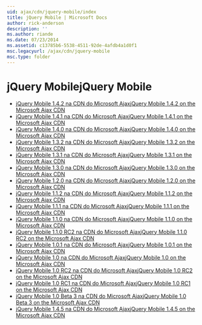 ```yaml
---
uid: ajax/cdn/jquery-mobile/index
title: jQuery Mobile | Microsoft Docs
author: rick-anderson
description: ''
ms.author: riande
ms.date: 07/23/2014
ms.assetid: c13785b6-5538-4511-92de-4afdb4a1d0f1
msc.legacyurl: /ajax/cdn/jquery-mobile
msc.type: folder
---
```

<a name="jquery-mobile"></a><span data-ttu-id="95697-102">jQuery Mobile</span><span class="sxs-lookup"><span data-stu-id="95697-102">jQuery Mobile</span></span>
====================
- [<span data-ttu-id="95697-103">jQuery Mobile 1.4.2 na CDN do Microsoft Ajax</span><span class="sxs-lookup"><span data-stu-id="95697-103">jQuery Mobile 1.4.2 on the Microsoft Ajax CDN</span></span>](cdnjquerymobile142.md)
- [<span data-ttu-id="95697-104">jQuery Mobile 1.4.1 na CDN do Microsoft Ajax</span><span class="sxs-lookup"><span data-stu-id="95697-104">jQuery Mobile 1.4.1 on the Microsoft Ajax CDN</span></span>](cdnjquerymobile141.md)
- [<span data-ttu-id="95697-105">jQuery Mobile 1.4.0 na CDN do Microsoft Ajax</span><span class="sxs-lookup"><span data-stu-id="95697-105">jQuery Mobile 1.4.0 on the Microsoft Ajax CDN</span></span>](cdnjquerymobile140.md)
- [<span data-ttu-id="95697-106">jQuery Mobile 1.3.2 na CDN do Microsoft Ajax</span><span class="sxs-lookup"><span data-stu-id="95697-106">jQuery Mobile 1.3.2 on the Microsoft Ajax CDN</span></span>](cdnjquerymobile132.md)
- [<span data-ttu-id="95697-107">jQuery Mobile 1.3.1 na CDN do Microsoft Ajax</span><span class="sxs-lookup"><span data-stu-id="95697-107">jQuery Mobile 1.3.1 on the Microsoft Ajax CDN</span></span>](cdnjquerymobile131.md)
- [<span data-ttu-id="95697-108">jQuery Mobile 1.3.0 na CDN do Microsoft Ajax</span><span class="sxs-lookup"><span data-stu-id="95697-108">jQuery Mobile 1.3.0 on the Microsoft Ajax CDN</span></span>](cdnjquerymobile130.md)
- [<span data-ttu-id="95697-109">jQuery Mobile 1.2.0 na CDN do Microsoft Ajax</span><span class="sxs-lookup"><span data-stu-id="95697-109">jQuery Mobile 1.2.0 on the Microsoft Ajax CDN</span></span>](cdnjquerymobile120.md)
- [<span data-ttu-id="95697-110">jQuery Mobile 1.1.2 na CDN do Microsoft Ajax</span><span class="sxs-lookup"><span data-stu-id="95697-110">jQuery Mobile 1.1.2 on the Microsoft Ajax CDN</span></span>](cdnjquerymobile112.md)
- [<span data-ttu-id="95697-111">jQuery Mobile 1.1.1 na CDN do Microsoft Ajax</span><span class="sxs-lookup"><span data-stu-id="95697-111">jQuery Mobile 1.1.1 on the Microsoft Ajax CDN</span></span>](cdnjquerymobile111.md)
- [<span data-ttu-id="95697-112">jQuery Mobile 1.1.0 na CDN do Microsoft Ajax</span><span class="sxs-lookup"><span data-stu-id="95697-112">jQuery Mobile 1.1.0 on the Microsoft Ajax CDN</span></span>](cdnjquerymobile110.md)
- [<span data-ttu-id="95697-113">jQuery Mobile 1.1.0 RC2 na CDN do Microsoft Ajax</span><span class="sxs-lookup"><span data-stu-id="95697-113">jQuery Mobile 1.1.0 RC2 on the Microsoft Ajax CDN</span></span>](cdnjquerymobile110rc2.md)
- [<span data-ttu-id="95697-114">jQuery Mobile 1.0.1 na CDN do Microsoft Ajax</span><span class="sxs-lookup"><span data-stu-id="95697-114">jQuery Mobile 1.0.1 on the Microsoft Ajax CDN</span></span>](cdnjquerymobile101.md)
- [<span data-ttu-id="95697-115">jQuery Mobile 1.0 na CDN do Microsoft Ajax</span><span class="sxs-lookup"><span data-stu-id="95697-115">jQuery Mobile 1.0 on the Microsoft Ajax CDN</span></span>](cdnjquerymobile10.md)
- [<span data-ttu-id="95697-116">jQuery Mobile 1.0 RC2 na CDN do Microsoft Ajax</span><span class="sxs-lookup"><span data-stu-id="95697-116">jQuery Mobile 1.0 RC2 on the Microsoft Ajax CDN</span></span>](cdnjquerymobile10rc2.md)
- [<span data-ttu-id="95697-117">jQuery Mobile 1.0 RC1 na CDN do Microsoft Ajax</span><span class="sxs-lookup"><span data-stu-id="95697-117">jQuery Mobile 1.0 RC1 on the Microsoft Ajax CDN</span></span>](cdnjquerymobile10rc1.md)
- [<span data-ttu-id="95697-118">jQuery Mobile 1.0 Beta 3 na CDN do Microsoft Ajax</span><span class="sxs-lookup"><span data-stu-id="95697-118">jQuery Mobile 1.0 Beta 3 on the Microsoft Ajax CDN</span></span>](cdnjquerymobile10b3.md)
- [<span data-ttu-id="95697-119">jQuery Mobile 1.4.5 na CDN do Microsoft Ajax</span><span class="sxs-lookup"><span data-stu-id="95697-119">jQuery Mobile 1.4.5 on the Microsoft Ajax CDN</span></span>](cdnjquerymobile145.md)

